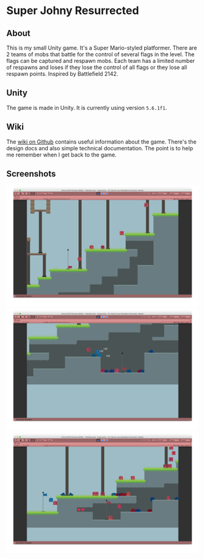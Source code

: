 # Super Johny Resurrected

## About

This is my small Unity game. It's a Super Mario-styled platformer. There are 2 teams
of mobs that battle for the control of several flags in the level. The flags can be
captured and respawn mobs. Each team has a limited number of respawns and loses if
they lose the control of all flags or they lose all respawn points. Inspired by
Battlefield 2142.


## Unity

The game is made in Unity. It is currently using version `5.6.1f1`.


## Wiki

The [wiki on Github](https://github.com/chuckeles/super-johny-resurrected/wiki) contains
useful information about the game. There's the design docs and also simple technical
documentation. The point is to help me remember when I get back to the game.


## Screenshots

![screen1](Screenshots/RedPlayer.png)
![screen2](Screenshots/SmallStomping.png)
![screen3](Screenshots/TooManyReds.png)

